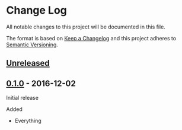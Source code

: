 # Change Log

All notable changes to this project will be documented in this file.

The format is based on [Keep a Changelog](http://keepachangelog.com/)
and this project adheres to [Semantic Versioning](http://semver.org/).

## [Unreleased]

[Unreleased]: https://github.com/satellite-of-love/random-kitty-adoption/compare/0.1.0...HEAD

## [0.1.0] - 2016-12-02

Initial release

[0.1.0]: https://github.com/satellite-of-love/random-kitty-adoption/tree/0.1.0

Added

-   Everything
